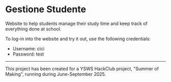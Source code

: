 # Gestione Studente

Website to help students manage their study time and keep track of everything done at school.

To log-in into the website and try it out, use the following credentials:
- Username: cici
- Password: test

----

This project has been created for a YSWS HackClub project, "Summer of Making", running during June-September 2025.
